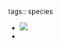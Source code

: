 tags:: species

- ![](https://levypreserve.org/wp-content/uploads/2024/05/Aechmea-blanchetiana-whole-plant-scaled.jpg)
-